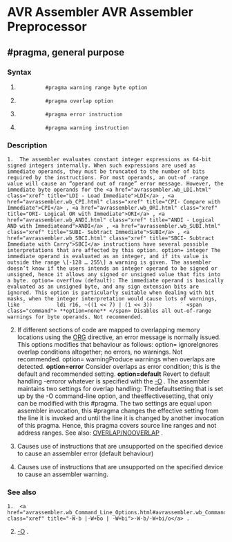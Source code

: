 AVR Assembler AVR Assembler Preprocessor
========================================

\#pragma, general purpose
-------------------------

### <a href="" id="N10BB1"></a> Syntax

1.  `          #pragma warning range byte option         `

2.  `          #pragma overlap option         `

3.  `          #pragma error instruction         `

4.  `          #pragma warning instruction         `

### <a href="" id="N10BCE"></a> Description

```
1.  The assembler evaluates constant integer expressions as 64-bit signed integers internally. When such expressions are used as immediate operands, they must be truncated to the number of bits required by the instructions. For most operands, an out-of -range value will cause an “operand out of range” error message. However, the immediate byte operands for the <a href="avrassembler.wb_LDI.html" class="xref" title="LDI - Load Immediate">LDI</a> , <a href="avrassembler.wb_CPI.html" class="xref" title="CPI- Compare with Immediate">CPI</a> , <a href="avrassembler.wb_ORI.html" class="xref" title="ORI- Logical OR with Immediate">ORI</a> , <a href="avrassembler.wb_ANDI.html" class="xref" title="ANDI - Logical AND with Immediateand">ANDI</a> , <a href="avrassembler.wb_SUBI.html" class="xref" title="SUBI- Subtract Immediate">SUBI</a> , <a href="avrassembler.wb_SBCI.html" class="xref" title="SBCI- Subtract Immediate with Carry">SBCI</a> instructions have several possible interpretations that are affected by this option. option= integer The immediate operand is evaluated as an integer, and if its value is outside the range \[-128 … 255\] a warning is given. The assembler doesn’t know if the users intends an integer operand to be signed or unsigned, hence it allows any signed or unsigned value that fits into a byte. option= overflow (default): The immediate operand is basically evaluated as an unsigned byte, and any sign extension bits are ignored. This option is particularly suitable when dealing with bit masks, when the integer interpretation would cause lots of warnings, like `          ldi r16, ~((1 << 7) | (1 << 3))         ` <span class="command"> **option=none** </span> Disables all out-of-range warnings for byte operands. Not recommended.
```
2.  If different sections of code are mapped to overlapping memory locations using the <a href="avrassembler.wb_directives.html#avrassembler.wb_directives.ORG" class="xref" title="ORG - Set program origin">ORG</a> directive, an error message is normally issued. This options modifies that behaviour as follows: option= ignoreIgnores overlap conditions altogether; no errors, no warnings. Not recommended. option= warningProduce warnings when overlaps are detected. <span class="command"> **option=error** </span> Consider overlaps as error condition; this is the default and recommended setting. <span class="command"> **option=default** </span> Revert to default handling -erroror whatever is specified with the <a href="avrassembler.wb_Command_Line_Options.html#avrassembler.wb_Command_Line_Options.O" class="xref" title="-O i|w|e">-O</a> . The assembler maintains two settings for overlap handling: Thedefaultsetting that is set up by the -O command-line option, and theeffectivesetting, that only can be modified with this \#pragma. The two settings are equal upon assembler invocation, this \#pragma changes the effective setting from the line it is invoked and until the line it is changed by another invocation of this pragma. Hence, this pragma covers source line ranges and not address ranges. See also: <a href="avrassembler.wb_directives.html#avrassembler.wb_directives.OVERLAP" class="xref" title="OVERLAP/NOOVERLAP - Set up overlapping section">OVERLAP/NOOVERLAP</a> .

3.  Causes use of instructions that are unsupported on the specified device to cause an assembler error (default behaviour)

4.  Causes use of instructions that are unsupported on the specified device to cause an assembler warning.

### <a href="" id="N10C0E"></a> See also

```
1.  <a href="avrassembler.wb_Command_Line_Options.html#avrassembler.wb_Command_Line_Options.W" class="xref" title="-W-b |-W+bo | -W+bi">-W-b/-W+bi/o</a> .
```
2.  <a href="avrassembler.wb_Command_Line_Options.html#avrassembler.wb_Command_Line_Options.O" class="xref" title="-O i|w|e">-O</a> .
